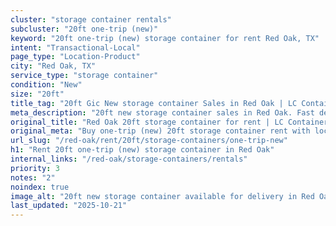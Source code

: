 ```yaml
---
cluster: "storage container rentals"
subcluster: "20ft one-trip (new)"
keyword: "20ft one-trip (new) storage container for rent Red Oak, TX"
intent: "Transactional-Local"
page_type: "Location-Product"
city: "Red Oak, TX"
service_type: "storage container"
condition: "New"
size: "20ft"
title_tag: "20ft Gic New storage container Sales in Red Oak | LC Container"
meta_description: "20ft new storage container sales in Red Oak. Fast delivery, competitive pricing. Serving storage containers area. Quote ID: JPH. Call (214) 524-4168 for your free quote today."
original_title: "Red Oak 20ft storage container for rent | LC Container"
original_meta: "Buy one-trip (new) 20ft storage container rent with local delivery in Red Oak, TX. LC Container — local Since 2003. Request a fast quote today."
url_slug: "/red-oak/rent/20ft/storage-containers/one-trip-new"
h1: "Rent 20ft one-trip (new) storage container in Red Oak"
internal_links: "/red-oak/storage-containers/rentals"
priority: 3
notes: "2"
noindex: true
image_alt: "20ft new storage container available for delivery in Red Oak"
last_updated: "2025-10-21"
---
```


<!-- TODO: Add unique city/inventory copy, images, and internal links here. -->
